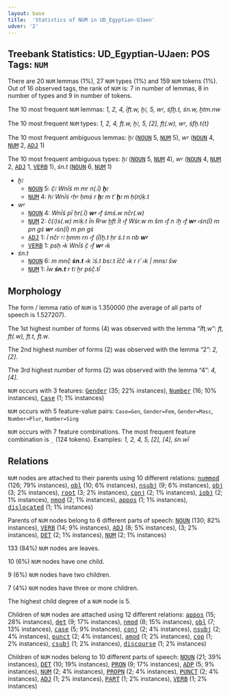 ```yaml
---
layout: base
title:  'Statistics of NUM in UD_Egyptian-UJaen'
udver: '2'
---
```


## Treebank Statistics: UD_Egyptian-UJaen: POS Tags: `NUM`

There are 20 `NUM` lemmas (1%), 27 `NUM` types (1%) and 159 `NUM` tokens (1%).
Out of 16 observed tags, the rank of `NUM` is: 7 in number of lemmas, 8 in number of types and 9 in number of tokens.

The 10 most frequent `NUM` lemmas: <em>1, 2, 4, ꞽfṭ.w, ḫꜣ, 5, wꜥ, śfḫ.t, śn.w, ḫtm.nw</em>

The 10 most frequent `NUM` types:  <em>1, 2, 4, fṭ.w, ḫꜣ, 5, [2], fṭ(.w), wꜥ, śfḫ.t{t}</em>

The 10 most frequent ambiguous lemmas: <em>ḫꜣ</em> (<tt><a href="egy_ujaen-pos-NOUN.html">NOUN</a></tt> 5, <tt><a href="egy_ujaen-pos-NUM.html">NUM</a></tt> 5), <em>wꜥ</em> (<tt><a href="egy_ujaen-pos-NOUN.html">NOUN</a></tt> 4, <tt><a href="egy_ujaen-pos-NUM.html">NUM</a></tt> 2, <tt><a href="egy_ujaen-pos-ADJ.html">ADJ</a></tt> 1)

The 10 most frequent ambiguous types:  <em>ḫꜣ</em> (<tt><a href="egy_ujaen-pos-NOUN.html">NOUN</a></tt> 5, <tt><a href="egy_ujaen-pos-NUM.html">NUM</a></tt> 4), <em>wꜥ</em> (<tt><a href="egy_ujaen-pos-NOUN.html">NOUN</a></tt> 4, <tt><a href="egy_ujaen-pos-NUM.html">NUM</a></tt> 2, <tt><a href="egy_ujaen-pos-ADJ.html">ADJ</a></tt> 1, <tt><a href="egy_ujaen-pos-VERB.html">VERB</a></tt> 1), <em>śn.t</em> (<tt><a href="egy_ujaen-pos-NOUN.html">NOUN</a></tt> 6, <tt><a href="egy_ujaen-pos-NUM.html">NUM</a></tt> 1)


* <em>ḫꜣ</em>
  * <tt><a href="egy_ujaen-pos-NOUN.html">NOUN</a></tt> 5: <em>č̣ꜣ Wnꞽś m mr n(.ꞽ) <b>ḫꜣ</b></em>
  * <tt><a href="egy_ujaen-pos-NUM.html">NUM</a></tt> 4: <em>hꜣ Wnꞽś ꜥḥꜥ ḥmś r <b>ḫꜣ</b> m tʾ <b>ḫꜣ</b> m ḥ(n)ḳ.t</em>
* <em>wꜥ</em>
  * <tt><a href="egy_ujaen-pos-NOUN.html">NOUN</a></tt> 4: <em>Wnꞽś pꞽ ḥr(.ꞽ) <b>wꜥ</b> ⸗f śmś.w nčr(.w)</em>
  * <tt><a href="egy_ujaen-pos-NUM.html">NUM</a></tt> 2: <em>č(ꜣ)s(.w) mꜣḳ.t ꞽn Rꜥw ḫft ꞽt ⸗f Wśr.w m šm ⸗f n ꜣḫ ⸗f <b>wꜥ</b> ⸗śn(ꞽ) m pn gś <b>wꜥ</b> ⸗śn(ꞽ) m pn gś</em>
  * <tt><a href="egy_ujaen-pos-ADJ.html">ADJ</a></tt> 1: <em>ꞽ nčr ꜥꜣ ḫmm rn ⸗f (ꞽ)ḫ.t ḥr ś.t n nb <b>wꜥ</b></em>
  * <tt><a href="egy_ujaen-pos-VERB.html">VERB</a></tt> 1: <em>psḥ ⸗k Wnꞽś č̣ ⸗f <b>wꜥ</b> ⸗k</em>
* <em>śn.t</em>
  * <tt><a href="egy_ujaen-pos-NOUN.html">NOUN</a></tt> 6: <em>m mnč̣ <b>śn.t</b> ⸗k Ꜣś.t bsꜣ.t ꞽčč ⸗k r rʾ ⸗k | mnsꜣ šw</em>
  * <tt><a href="egy_ujaen-pos-NUM.html">NUM</a></tt> 1: <em>ꞽw <b>śn.t</b> r tꜣ ḫr pśč̣.tꞽ</em>

## Morphology

The form / lemma ratio of `NUM` is 1.350000 (the average of all parts of speech is 1.527207).

The 1st highest number of forms (4) was observed with the lemma “ꞽfṭ.w”: <em>fṭ, fṭ(.w), fṭ.t, fṭ.w</em>.

The 2nd highest number of forms (2) was observed with the lemma “2”: <em>2, [2]</em>.

The 3rd highest number of forms (2) was observed with the lemma “4”: <em>4, [4]</em>.

`NUM` occurs with 3 features: <tt><a href="egy_ujaen-feat-Gender.html">Gender</a></tt> (35; 22% instances), <tt><a href="egy_ujaen-feat-Number.html">Number</a></tt> (16; 10% instances), <tt><a href="egy_ujaen-feat-Case.html">Case</a></tt> (1; 1% instances)

`NUM` occurs with 5 feature-value pairs: `Case=Gen`, `Gender=Fem`, `Gender=Masc`, `Number=Plur`, `Number=Sing`

`NUM` occurs with 7 feature combinations.
The most frequent feature combination is `_` (124 tokens).
Examples: <em>1, 2, 4, 5, [2], [4], śn.wꞽ</em>


## Relations

`NUM` nodes are attached to their parents using 10 different relations: <tt><a href="egy_ujaen-dep-nummod.html">nummod</a></tt> (126; 79% instances), <tt><a href="egy_ujaen-dep-obl.html">obl</a></tt> (10; 6% instances), <tt><a href="egy_ujaen-dep-nsubj.html">nsubj</a></tt> (9; 6% instances), <tt><a href="egy_ujaen-dep-obj.html">obj</a></tt> (3; 2% instances), <tt><a href="egy_ujaen-dep-root.html">root</a></tt> (3; 2% instances), <tt><a href="egy_ujaen-dep-conj.html">conj</a></tt> (2; 1% instances), <tt><a href="egy_ujaen-dep-iobj.html">iobj</a></tt> (2; 1% instances), <tt><a href="egy_ujaen-dep-nmod.html">nmod</a></tt> (2; 1% instances), <tt><a href="egy_ujaen-dep-appos.html">appos</a></tt> (1; 1% instances), <tt><a href="egy_ujaen-dep-dislocated.html">dislocated</a></tt> (1; 1% instances)

Parents of `NUM` nodes belong to 6 different parts of speech: <tt><a href="egy_ujaen-pos-NOUN.html">NOUN</a></tt> (130; 82% instances), <tt><a href="egy_ujaen-pos-VERB.html">VERB</a></tt> (14; 9% instances), <tt><a href="egy_ujaen-pos-ADJ.html">ADJ</a></tt> (8; 5% instances),  (3; 2% instances), <tt><a href="egy_ujaen-pos-DET.html">DET</a></tt> (2; 1% instances), <tt><a href="egy_ujaen-pos-NUM.html">NUM</a></tt> (2; 1% instances)

133 (84%) `NUM` nodes are leaves.

10 (6%) `NUM` nodes have one child.

9 (6%) `NUM` nodes have two children.

7 (4%) `NUM` nodes have three or more children.

The highest child degree of a `NUM` node is 5.

Children of `NUM` nodes are attached using 12 different relations: <tt><a href="egy_ujaen-dep-appos.html">appos</a></tt> (15; 28% instances), <tt><a href="egy_ujaen-dep-det.html">det</a></tt> (9; 17% instances), <tt><a href="egy_ujaen-dep-nmod.html">nmod</a></tt> (8; 15% instances), <tt><a href="egy_ujaen-dep-obl.html">obl</a></tt> (7; 13% instances), <tt><a href="egy_ujaen-dep-case.html">case</a></tt> (5; 9% instances), <tt><a href="egy_ujaen-dep-conj.html">conj</a></tt> (2; 4% instances), <tt><a href="egy_ujaen-dep-nsubj.html">nsubj</a></tt> (2; 4% instances), <tt><a href="egy_ujaen-dep-punct.html">punct</a></tt> (2; 4% instances), <tt><a href="egy_ujaen-dep-amod.html">amod</a></tt> (1; 2% instances), <tt><a href="egy_ujaen-dep-cop.html">cop</a></tt> (1; 2% instances), <tt><a href="egy_ujaen-dep-csubj.html">csubj</a></tt> (1; 2% instances), <tt><a href="egy_ujaen-dep-discourse.html">discourse</a></tt> (1; 2% instances)

Children of `NUM` nodes belong to 10 different parts of speech: <tt><a href="egy_ujaen-pos-NOUN.html">NOUN</a></tt> (21; 39% instances), <tt><a href="egy_ujaen-pos-DET.html">DET</a></tt> (10; 19% instances), <tt><a href="egy_ujaen-pos-PRON.html">PRON</a></tt> (9; 17% instances), <tt><a href="egy_ujaen-pos-ADP.html">ADP</a></tt> (5; 9% instances), <tt><a href="egy_ujaen-pos-NUM.html">NUM</a></tt> (2; 4% instances), <tt><a href="egy_ujaen-pos-PROPN.html">PROPN</a></tt> (2; 4% instances), <tt><a href="egy_ujaen-pos-PUNCT.html">PUNCT</a></tt> (2; 4% instances), <tt><a href="egy_ujaen-pos-ADJ.html">ADJ</a></tt> (1; 2% instances), <tt><a href="egy_ujaen-pos-PART.html">PART</a></tt> (1; 2% instances), <tt><a href="egy_ujaen-pos-VERB.html">VERB</a></tt> (1; 2% instances)

